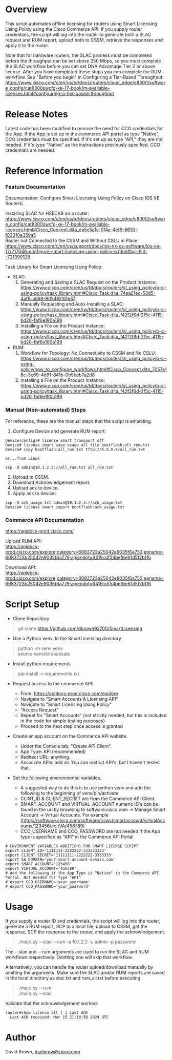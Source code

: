 # Overview
This script automates offline licensing for routers using Smart Licensing Using Policy using the Cisco Commerce API.
If you supply router credentials, the script will log into the router to generate both a SLAC request and RUM report, upload both to CSSM,
retrieve the responses and apply it to the router.

Note that for hardware routers, the SLAC process must be completed before the throughput can be set above 250 Mbps, so you must complete
the SLAC workflow before you can set DNA Advantage Tier 2 or above license.  After you have completed these steps you can complete
the RUM workflow.  See "Before you begin" in Configuring a Tier-Based Throughput: https://www.cisco.com/c/en/us/td/docs/routers/cloud_edge/c8300/software_config/cat8300swcfg-xe-17-book/m-available-licenses.html#configuring-a-tier-based-throughput

# Release Notes

Latest code has been modified to remove the need for CCO credentials for the App.  If the App is set up in the commerce API portal as type "Native", CCO credentials must be specified. If it's set up as type "API," they are not needed.  If it's type "Native" as the instructions previously specified, CCO credentials are needed. 

# Reference Information
### Feature Documentation
Documentation: Configure Smart Licensing Using Policy on Cisco IOS XE Routers\

Installing SLAC for HSECK9 on a router:
https://www.cisco.com/c/en/us/td/docs/routers/cloud_edge/c8300/software_config/cat8300swcfg-xe-17-book/m-available-licenses.html#Cisco_Concept.dita_ea5e5a1c-0f4a-4ef9-8633-f83310a359a5 \
Router not Connected to the CSSM and Without CSLU in Place: https://www.cisco.com/c/en/us/support/docs/ios-nx-os-software/ios-xe-17/217046-configure-smart-licensing-using-policy-o.html#toc-hId--721390126

Task Library for Smart Licensing Using Policy: 
- SLAC:
  1. Generating and Saving a SLAC Request on the Product Instance: https://www.cisco.com/c/en/us/td/docs/routers/sl_using_policy/b-sl-using-policy/task_library.html#Cisco_Task.dita_74ea21ec-53d5-4af8-a698-805416101e37
  2. Manually Requesting and Auto-Installing a SLAC: https://www.cisco.com/c/en/us/td/docs/routers/sl_using_policy/b-sl-using-policy/task_library.html#Cisco_Task.dita_f42f2f6d-2f5c-4115-bd20-fbf6e190a199
  3. Installing a File on the Product Instance: https://www.cisco.com/c/en/us/td/docs/routers/sl_using_policy/b-sl-using-policy/task_library.html#Cisco_Task.dita_f42f2f6d-2f5c-4115-bd20-fbf6e190a199
- RUM:
  1. Workflow for Topology: No Connectivity to CSSM and No CSLU: https://www.cisco.com/c/en/us/td/docs/routers/sl_using_policy/b-sl-using-policy/how_to_configure_workflows.html#Cisco_Concept.dita_7057e18c-3c69-4d91-841b-0b5beb7a2d8
  2. Installing a File on the Product Instance: https://www.cisco.com/c/en/us/td/docs/routers/sl_using_policy/b-sl-using-policy/task_library.html#Cisco_Task.dita_f42f2f6d-2f5c-4115-bd20-fbf6e190a199

### Manual (Non-automated) Steps
For reference, these are the manual steps that the script is emulating.

1. Configure Device and generate RUM report:
~~~
Device(config)# license smart transport off
Device# license smart save usage all file bootflash:all_rum.txt 
Device# copy bootflash:all_rum.txt tftp://X.X.X.X/all_rum.txt

or...from Linux

scp -O admin@10.1.2.3://all_rum.txt all_rum.txt
~~~
2. Upload to CSSM.
3. Download Acknowledgement report.
4. Upload ack to device.
5. Apply ack to device:
~~~
scp -O ack_usage.txt admin@10.1.2.3://ack_usage.txt
Device# license smart import bootflash:ack_usage.txt 
~~~

### Commerce API Documentation

https://apidocs-prod.cisco.com/

Upload RUM API: \
https://apidocs-prod.cisco.com/explore;category=6083723a25042e9035f6a753;epname=6083723b25042e9035f6a779;apiendpt=6419cdf54bef6e61d5f2b11b

Download API: \
https://apidocs-prod.cisco.com/explore;category=6083723a25042e9035f6a753;epname=6083723b25042e9035f6a779;apiendpt=6419cdf54bef6e61d5f2b116


# Script Setup
- Clone Repository
> git clone https://github.com/dbrown92700/SmartLicensing
- Use a Python venv. In the SmartLicensing directory 
> python -m venv venv \
> source venv/bin/activate
- Install python requirements
> pip install -r requirements.txt
- Request access to the commerce API:
  - From: https://apidocs-prod.cisco.com/explore
  - Navigate to "Smart Accounts & Licensing API"
  - Navigate to "Smart Licensing Using Policy"
  - "Access Request"
  - Repeat for "Smart Accounts" (not strictly needed, but this is included in the code for simple testing purposes)
  - Proceed to the next step once access is granted
- Create an app account on the Commerce API website.
  - Under the Console tab, "Create API Client".
  - App Type: API (recommended)
  - Redirect URL: anything.
  - Associate APIs: add all.  You can restrict API's, but I haven't tested that.


- Set the following environmental variables.
  - A suggested way to do this is to use python venv
  and add the following to the beginning of venv/bin/activate
  - CLINT_ID & CLIENT_SECRET are from the Commerce API Client.
  - SMART_ACCOUNT and VIRTUAL_ACCOUNT numeric ID's can be found in the url by browsing to software.cisco.com ->
  Manage Smart Account -> Virtual Accounts. 
  For example (https://software.cisco.com/software/csws/smartaccount/virtualAccounts/123456/editVA/456789)
  - CCO_USERNAME and CCO_PASSWORD are not needed if the App type is specified as "API" in the Commerce API Portal
~~~
# ENVIRONMENT VARIABLES ADDITIONS FOR SMART LICENSE SCRIPT
export CLIENT_ID='1111111-2222222-333333333'
export CLIENT_SECRET='11111111-2222222-3333333'
export SA_DOMAIN='your-smart-account-domain.com'
export SMART_ACCOUNT='123456'
export VIRTUAL_ACCOUNT='456789'
# Add the following if the App Type is "Native" in the Commerce API Portal. Not needed for Type "API"
# export CCO_USERNAME='your_username'
# export CCO_PASSWORD='your_password'
~~~
# Usage
If you supply a router ID and credentials, the script will log into the router, generate a RUM report, SCP to a local
file, upload to CSSM, get the response, SCP the response to the router, and apply the acknowledgement.

> ./main.py --slac --rum -a 10.1.2.3 -u admin -p password

The --slac and --rum arguments are used to run the SLAC and RUM workflows respectively. Omitting one will skip that workflow. 

Alternatively, you can handle the router upload/download manually by omitting the arguments. Make sure the SLAC and/or RUM
reports are saved in the local directory as slac.txt and rum_all.txt before executing.

> ./main.py --rum \
> ./main.py --slac

Validate that the acknowledgement worked:
~~~
router#show license all | i Last ACK
  Last ACK received: Mar 15 21:18:58 2024 UTC
~~~
# Author

David Brown, davibrow@cisco.com
